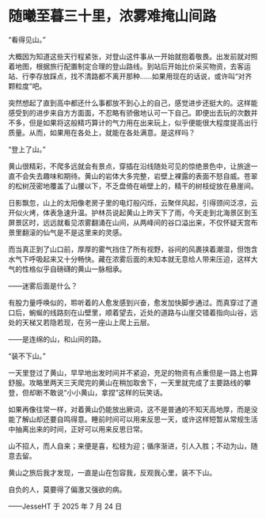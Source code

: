 # 随曦至暮三十里，浓雾难掩山间路

“看得见山。”
        
大概因为知道这些天行程紧张，对登山这件事从一开始就抱着敬畏。出发前就对照着地图，根据旅行配置制定合理的登山路线。到站后开始比价采买物资，去客运站、行李存放踩点，找不清路都不离开那种……如果用现在的话说，或许叫“对齐颗粒度”吧。

突然想起了直到高中都还什么事都放不到心上的自己，感觉进步还挺大的。这样能感受到的进步来自方方面面，不忍略有骄傲地认可一下自己。即便出去玩的次数并不多，但是如果将这般精巧算计的气力用在出来玩上，似乎便能很大程度提高出行质量。从而，如果用在各处上，就能在各处满意。是这样吗？

“登上了山。”
        
黄山很精彩，不爬多远就会有景点，穿插在沿线随处可见的惊绝景色中，让旅途一直不会失去趣味和期待。黄山的岩体大多完整，岩壁上裸露的表面不怒自威。苍翠的松树茂密地覆盖了山腰以下，不乏盘倚在峭壁上的，精干的树枝绽放在悬崖间。

日影飘忽，山上的太阳像老房子里的电灯般闪烁，云聚伴风起，引得颈间泛凉，云开似火烤，体表急速升温。护林员说起黄山上昨天下了雨，今天走到北海景区到玉屏景区时，远远就看见浓雾翻涌在山间，从两峰间的谷口溢出来，不仅怀疑天宫布景里翻滚的仙气是不是这里来的灵感。

而当真正到了山口前，厚厚的雾气挡住了所有视野，谷间的风裹挟着潮湿，但饱含水气下呼吸起来又十分畅快。藏在浓雾后面的未知本就无意给人带来压迫，这样大气的性格似乎自磅礴的黄山一脉相承。
        
——迷雾后面是什么？

有股力量呼唤似的，聆听着的人愈发感到兴奋，愈发加快脚步通过。而真穿过了道口后，蜿蜒的线路刻在山壁里，顺着望去，近处的道路与山崖交错着指向山谷，远处的天梯又若隐若现，在另一座山上爬上云层。

——是连绵的山，和山间的路。

“装不下山。”

一天里登过了黄山，早早地出发时间并不紧迫，充足的物资有点重但是一路上也算舒服。攻略里两天三天爬完的黄山在稍加取舍下，一天里就完成了主要路线的攀登，但却断不敢说“小小黄山，拿捏”这样的玩笑话。

如果再像往常一样，对着黄山仍能放出厥词，这不是普通的不知天高地厚，而是没能了解山却还要自鸣得意。睡前时间可以用来反思一天，或许这样短暂从常规生活中抽离出来的时间，正好可以用来反思日常。
        
山不招人，而人自来；来便是喜，松枝为迎；循序渐进，引人入胜；不动为山，随意去留。
        
黄山之旅后我才发现，一直是山在包容我，反观我心里，装不下山。
        
自负的人，莫要得了偏激又强欲的病。

——JesseHT 于 2025 年 7 月 24 日